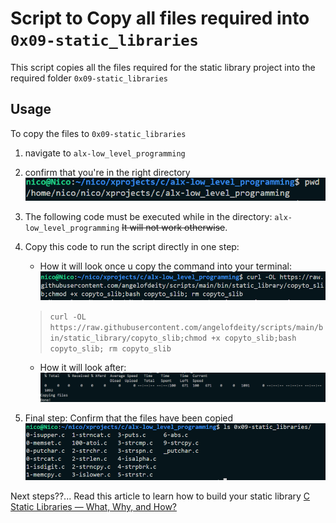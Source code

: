 # Script to Copy all files required into `0x09-static_libraries`
This script copies all the files required for the static library project into the required folder `0x09-static_libraries`
## Usage
To copy the files to `0x09-static_libraries`
1. navigate to `alx-low_level_programming`
2. confirm that you're in the right directory
   ![pwd](./images/pwd.png)
3. The following code must be executed while in the directory:  `alx-low_level_programming`
~~It will not work otherwise~~.
4. Copy this code to run the script directly in one step:
	- How it will look once u copy the command into your terminal:
  		![curl](./images/curl.png)
  
  	> ```curl -OL https://raw.githubusercontent.com/angelofdeity/scripts/main/bin/static_library/copyto_slib;chmod +x copyto_slib;bash copyto_slib; rm copyto_slib```

   - How it will look after:
  	![after_curl](./images/curl_run.png)
5. Final step:
	Confirm that the files have been copied
	![ls](./images/ls.png)

Next steps??...
Read this article to learn how to build your static library
[C Static Libraries — What, Why, and How?](https://medium.com/@bdov_/https-medium-com-bdov-c-static-libraries-what-why-and-how-b6b442b054d3)
  
